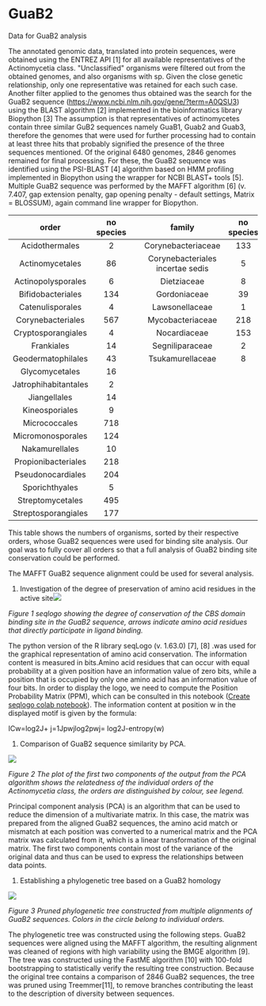# GuaB2
Data for GuaB2 analysis

The annotated genomic data, translated into protein sequences, were obtained using the ENTREZ API  [1] for all available representatives of the Actinomycetia class. "Unclassified" organisms were filtered out from the obtained genomes, and also organisms with sp. Given the close genetic relationship, only one representative was retained for each such case. Another filter applied to the genomes thus obtained was the search for the GuaB2 sequence (https://www.ncbi.nlm.nih.gov/gene/?term=A0QSU3) using the BLAST algorithm [2] implemented in the bioinformatics library Biopython [3] The assumption is that representatives of actinomycetes contain three similar GuB2 sequences namely GuaB1, Guab2 and Guab3, therefore the genomes that were used for further processing had to contain at least three hits that probably signified the presence of the three sequences mentioned. Of the original 6480 genomes, 2846 genomes remained for final processing. For these, the GuaB2 sequence was identified using the PSI-BLAST [4] algorithm based on HMM profiling implemented in Biopython using the wrapper for NCBI BLAST+ tools [5].  Multiple GuaB2 sequence was performed by the MAFFT algorithm [6] (v. 7.407, gap extension penalty, gap opening penalty - default settings, Matrix = BLOSSUM), again command line wrapper for Biopython.

|**order**|**no species**| |**family**|**no species**| |**genus**|**no species**|
| :-: | :-: | :- | :-: | :-: | :- | :-: | :-: |
|Acidothermales|2| |Corynebacteriaceae|133| |Hoyosella|5|
|Actinomycetales|86| |Corynebacteriales incertae sedis|5| |Mycobacterium|123|
|Actinopolysporales|6| |Dietziaceae|8| |Mycobacteroides|8|
|Bifidobacteriales|134| |Gordoniaceae|39| |Mycolicibacillus|2|
|Catenulisporales|4| |Lawsonellaceae|1| |Mycolicibacter|9|
|Corynebacteriales|567| |Mycobacteriaceae|218| |Mycolicibacterium|71|
|Cryptosporangiales|4| |Nocardiaceae|153| | | |
|Frankiales|14| |Segniliparaceae|2| | | |
|Geodermatophilales|43| |Tsukamurellaceae|8| | | |
|Glycomycetales|16| | | | | | |
|Jatrophihabitantales|2| | | | | | |
|Jiangellales|14| | | | | | |
|Kineosporiales|9| | | | | | |
|Micrococcales|718| | | | | | |
|Micromonosporales|124| | | | | | |
|Nakamurellales|10| | | | | | |
|Propionibacteriales|218| | | | | | |
|Pseudonocardiales|204| | | | | | |
|Sporichthyales|5| | | | | | |
|Streptomycetales|495| | | | | | |
|Streptosporangiales|177| | | | | | |

This table shows the numbers of organisms, sorted by their respective orders, whose GuaB2 sequences were used for binding site analysis. Our goal was to fully cover all orders so that a full analysis of GuaB2 binding site conservation could be performed.

The MAFFT GuaB2 sequence alignment could be used for several analysis.

1. Investigation of the degree of preservation of amino acid residues in the active site![](Aspose.Words.da738674-2570-4d85-9b35-ffd0b162fa95.001.png)

*Figure 1 seqlogo showing the degree of conservation of the CBS domain binding site in the GuaB2 sequence, arrows indicate amino acid residues that directly participate in ligand binding.*

The python version of the R library seqLogo (v. 1.63.0) [7], [8] .was used for the graphical representation of amino acid conservation. The information content is measured in bits.Amino acid residues that can occur with equal probability at a given position have an information value of zero bits, while a position that is occupied by only one amino acid has an information value of four bits. In order to display the logo, we need to compute the Position Probability Matrix (PPM), which can be consulted in this notebook ([Create seqlogo colab notebook](https://colab.research.google.com/drive/1k_jFWg-pDz4aJW7baFWaSR2Ztzuj6lOH?usp=sharing)). The information content at position w in the displayed motif is given by the formula:

ICw=log2J+ j=1Jpwjlog2pwj= log2J-entropy(w)

1. Comparison of GuaB2 sequence similarity by PCA.

![](Aspose.Words.da738674-2570-4d85-9b35-ffd0b162fa95.002.png)

*Figure 2 The plot of the first two components of the output from the PCA algorithm shows the relatedness of the individual orders of the Actinomycetia class, the orders are distinguished by colour, see legend.* 

Principal component analysis (PCA) is an algorithm that can be used to reduce the dimension of a multivariate matrix. In this case, the matrix was prepared from the aligned GuaB2 sequences, the amino acid match or mismatch at each position was converted to a numerical matrix and the PCA matrix was calculated from it, which is a linear transformation of the original matrix. The first two components contain most of the variance of the original data and thus can be used to express the relationships between data points.

1. Establishing a phylogenetic tree based on a GuaB2 homology

![](Aspose.Words.da738674-2570-4d85-9b35-ffd0b162fa95.003.png)

*Figure 3 Pruned phylogenetic tree constructed from multiple alignments of GuaB2 sequences. Colors in the circle belong to individual orders.*

The phylogenetic tree was constructed using the following steps. GuaB2 sequences were aligned using the MAFFT algorithm, the resulting alignment was cleaned of regions with high variability using the BMGE algorithm [9]. The tree was constructed using the FastME algorithm [10] with 100-fold bootstrapping to statistically verify the resulting tree construction. Because the original tree contains a comparison of 2846 GuaB2 sequences, the tree was pruned using Treemmer[11], to remove branches contributing the least to the description of diversity between sequences.


